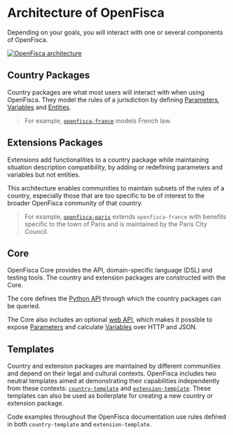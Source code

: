 # <i icon-name="boxes"></i> Architecture of OpenFisca

Depending on your goals, you will interact with one or several components of OpenFisca.

[![OpenFisca architecture](https://cdn.rawgit.com/openfisca/openfisca-doc/master/source/static/img/architecture.svg)](https://github.com/openfisca/openfisca-doc/blob/master/source/static/img/architecture.svg)

## Country Packages

Country packages are what most users will interact with when using OpenFisca. They model the rules of a jurisdiction by defining [Parameters](key-concepts/parameters.md), [Variables](key-concepts/variables.md) and [Entities](key-concepts/person_entities_role.md).

> For example, [`openfisca-france`](https://github.com/openfisca/openfisca-france) models French law.

## Extensions Packages

Extensions add functionalities to a country package while maintaining situation description compatibility, by adding or redefining parameters and variables but not entities.

This architecture enables communities to maintain subsets of the rules of a country, especially those that are too specific to be of interest to the broader OpenFisca community of that country.

> For example, [`openfisca-paris`](https://github.com/openfisca/openfisca-paris) extends `openfisca-france` with benefits specific to the town of Paris and is maintained by the Paris City Council.

## Core

OpenFisca Core provides the API, domain-specific language (DSL) and testing tools. The country and extension packages are constructed with the Core.

The core defines the [Python API](openfisca-python-api/index.md) through which the country packages can be queried.

The Core also includes an optional [web API](openfisca-web-api/index.md), which makes it possible to expose [Parameters](key-concepts/parameters.md) and calculate [Variables](key-concepts/variables.md) over HTTP and JSON.

## Templates

Country and extension packages are maintained by different communities and depend on their legal and cultural contexts. OpenFisca includes two neutral templates aimed at demonstrating their capabilities independently from these contexts: [`country-template`](https://github.com/openfisca/country-template/) and [`extension-template`](https://github.com/openfisca/extension-template/). These templates can also be used as boilerplate for creating a new country or extension package.

Code examples throughout the OpenFisca documentation use rules defined in both `country-template` and `extension-template`.
